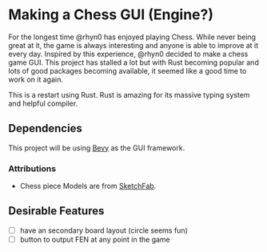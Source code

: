 # Making a Chess GUI (Engine?)

For the longest time @rhyn0 has enjoyed playing Chess. While never being great at it, the game is always interesting and anyone is able to improve at it every day.
Inspired by this experience, @rhyn0 decided to make a chess game GUI. This project has stalled a lot but with Rust becoming popular and lots of good packages becoming available, it seemed like a good time to work on it again.

This is a restart using Rust. Rust is amazing for its massive typing system and helpful compiler.

## Dependencies

This project will be using [Bevy](https://bevyengine.org/) as the GUI framework.

### Attributions

- Chess piece Models are from [SketchFab](https://sketchfab.com/3d-models/chess-kit-94f58cabfc0044acb83c28f5b70c79f9).

## Desirable Features

- [ ] have an secondary board layout (circle seems fun)
- [ ] button to output FEN at any point in the game
